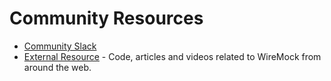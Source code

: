 # Community Resources

* [Community Slack](../community/slack.md)
* [External Resource](./external.md) - Code, articles and videos related to WireMock from around the web.
